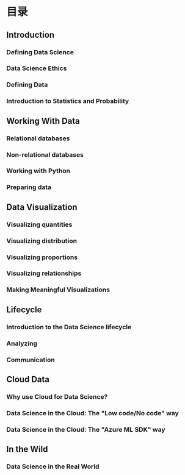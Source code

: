 # 目录

## Introduction

### Defining Data Science
### Data Science Ethics
### Defining Data
### Introduction to Statistics and Probability

## Working With Data 

### Relational databases
### Non-relational databases
### Working with Python
### Preparing data

## Data Visualization 

### Visualizing quantities
### Visualizing distribution
### Visualizing proportions
### Visualizing relationships
### Making Meaningful Visualizations

## Lifecycle

### Introduction to the Data Science lifecycle
### Analyzing
### Communication

## Cloud Data 

### Why use Cloud for Data Science?
### Data Science in the Cloud: The "Low code/No code" way
### Data Science in the Cloud: The "Azure ML SDK" way

## In the Wild

### Data Science in the Real World